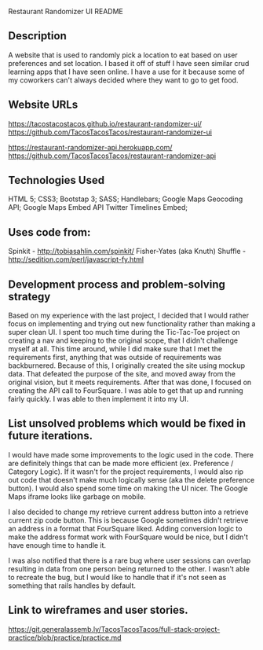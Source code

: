 Restaurant Randomizer UI README

## Description
A website that is used to randomly pick a location to eat based on user preferences and set location.  I based it off of stuff I have seen similar crud learning apps that I have seen online.  I have a use for it because some of my coworkers can't always decided where they want to go to get food.

## Website URLs
https://tacostacostacos.github.io/restaurant-randomizer-ui/
https://github.com/TacosTacosTacos/restaurant-randomizer-ui

https://restaurant-randomizer-api.herokuapp.com/
https://github.com/TacosTacosTacos/restaurant-randomizer-api

## Technologies Used
HTML 5; CSS3; Bootstap 3; SASS; Handlebars;
Google Maps Geocoding API;
Google Maps Embed API
Twitter Timelines Embed;

## Uses code from:
  Spinkit - http://tobiasahlin.com/spinkit/
  Fisher-Yates (aka Knuth) Shuffle - http://sedition.com/perl/javascript-fy.html

## Development process and problem-solving strategy
Based on my experience with the last project, I decided that I would rather focus on implementing and trying out new functionality rather than making a super clean UI.  I spent too much time during the Tic-Tac-Toe project on creating a nav and keeping to the original scope, that I didn't challenge myself at all.  This time around, while I did make sure that I met the requirements first, anything that was outside of requirements was backburnered.  Because of this, I originally created the site using mockup data.  That defeated the purpose of the site, and moved away from the original vision, but it meets requirements.  After that was done, I focused on creating the API call to FourSquare.  I was able to get that up and running fairly quickly.  I was able to then implement it into my UI.

## List unsolved problems which would be fixed in future iterations.
I would have made some improvements to the logic used in the code.  There are definitely things that can be made more efficient (ex. Preference / Category Logic).  If it wasn't for the project requirements, I would also rip out code that doesn't make much logically sense (aka the delete preference button). I would also spend some time on making the UI nicer.  The Google Maps iframe looks like garbage on mobile.

I also decided to change my retrieve current address button into a retrieve current zip code button.  This is because Google sometimes didn't retrieve an address in a format that FourSquare liked.  Adding conversion logic to make the address format work with FourSquare would be nice, but I didn't have enough time to handle it.

I was also notified that there is a rare bug where user sessions can overlap resulting in data from one person being returned to the other.  I wasn't able to recreate the bug, but I would like to handle that if it's not seen as something that rails handles by default.

## Link to wireframes and user stories.
https://git.generalassemb.ly/TacosTacosTacos/full-stack-project-practice/blob/practice/practice.md
